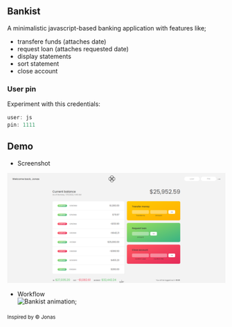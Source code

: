 ## Bankist
A minimalistic javascript-based banking application with features like;
- transfere funds (attaches date)
- request loan (attaches requested date)
- display statements
- sort statement
- close account

### User pin
Experiment with this credentials:
```js
user: js
pin: 1111
``` 

## Demo 
* Screenshot <br>
<img src="./assets/banky.png">

* Workflow <br>
![Bankist animation](https://j.gifs.com/Z8oxNJ.gif);

<sub>Inspired by &copy; Jonas</sub>
